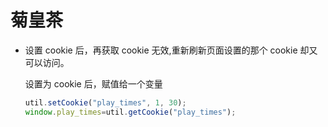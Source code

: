 # 菊皇茶

- 设置 cookie 后，再获取 cookie 无效,重新刷新页面设置的那个 cookie 却又可以访问。

    设置为 cookie 后，赋值给一个变量

    ```js
    util.setCookie("play_times", 1, 30);
    window.play_times=util.getCookie("play_times");
    ```